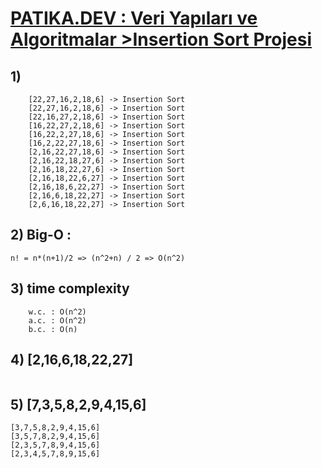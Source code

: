 # [PATIKA.DEV : Veri Yapıları ve Algoritmalar >Insertion Sort Projesi ](https://app.patika.dev/courses/veri-yapilari-ve-algoritmalar/insertion-sort-proje)

## 1)
```
	[22,27,16,2,18,6] -> Insertion Sort
	[22,27,16,2,18,6] -> Insertion Sort
	[22,16,27,2,18,6] -> Insertion Sort
	[16,22,27,2,18,6] -> Insertion Sort
	[16,22,2,27,18,6] -> Insertion Sort
	[16,2,22,27,18,6] -> Insertion Sort
	[2,16,22,27,18,6] -> Insertion Sort
	[2,16,22,18,27,6] -> Insertion Sort
	[2,16,18,22,27,6] -> Insertion Sort
	[2,16,18,22,6,27] -> Insertion Sort
	[2,16,18,6,22,27] -> Insertion Sort
	[2,16,6,18,22,27] -> Insertion Sort
	[2,6,16,18,22,27] -> Insertion Sort
```

## 2) Big-O :
```n! = n*(n+1)/2 => (n^2+n) / 2 => O(n^2)```

## 3) time complexity
```
	w.c. : O(n^2)
	a.c. : O(n^2)
	b.c. : O(n)
```

## 4) [2,16,6,18,22,27] 
```18 sayısı Ortalarda olduğu için averace case kapsamındadır
```	
## 5) [7,3,5,8,2,9,4,15,6]
```
[3,7,5,8,2,9,4,15,6]
[3,5,7,8,2,9,4,15,6]
[2,3,5,7,8,9,4,15,6]
[2,3,4,5,7,8,9,15,6]
```
